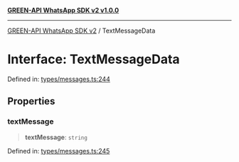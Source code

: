 [**GREEN-API WhatsApp SDK v2 v1.0.0**](../README.md)

***

[GREEN-API WhatsApp SDK v2](../globals.md) / TextMessageData

# Interface: TextMessageData

Defined in: [types/messages.ts:244](https://github.com/green-api/whatsapp-api-client-js-v2/blob/6c31521abaa4e85365f3538298181cae99417bce/src/types/messages.ts#L244)

## Properties

### textMessage

> **textMessage**: `string`

Defined in: [types/messages.ts:245](https://github.com/green-api/whatsapp-api-client-js-v2/blob/6c31521abaa4e85365f3538298181cae99417bce/src/types/messages.ts#L245)
